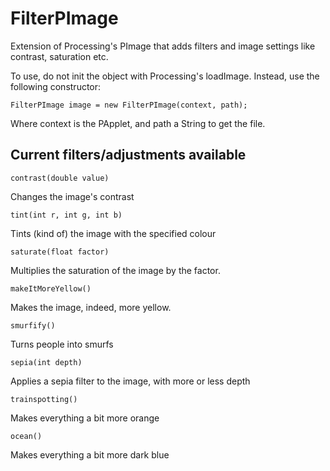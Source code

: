 FilterPImage
============

Extension of Processing's PImage that adds filters and image settings like contrast, saturation etc.

To use, do not init the object with Processing's loadImage. Instead, use the following constructor:

    FilterPImage image = new FilterPImage(context, path);
    
Where context is the PApplet, and path a String to get the file.

Current filters/adjustments available
-------------------------------------

    contrast(double value)
    
Changes the image's contrast

    tint(int r, int g, int b)
    
Tints (kind of) the image with the specified colour

    saturate(float factor)
    
Multiplies the saturation of the image by the factor.

    makeItMoreYellow() 
    
Makes the image, indeed, more yellow.

    smurfify()
    
Turns people into smurfs
    
    sepia(int depth)
    
Applies a sepia filter to the image, with more or less depth
    
    trainspotting()
    
Makes everything a bit more orange

    ocean()
    
Makes everything a bit more dark blue


